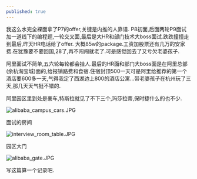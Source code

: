 ```yaml
---
published: true
---
```

我这么水完全裸面拿了P7的offer,关键是内推的人靠谱.
P8初面,后面两轮P9面试加一道线下的编程题,一轮交叉面,最后是大HR和部门技术大boss面试.跌跌撞撞走到最后,昨天HR电话给了offer. 大概85w的package.工资加股票还有几万的安家费.在犹豫要不要回国,28了,再不闯闯就老了.可是感觉回去了又亏欠老婆孩子.

阿里面试不简单,五六轮每轮都会挂人.最后的HR面和部门大boss面是在阿里总部(余杭淘宝城)面的,给报销路费和食宿.住宿封顶500一天可是阿里给推荐的第一个酒店要600多一天,气得我定了西湖边上800的酒店公寓...带老婆孩子在杭州玩了三天,那几天天气挺不错的.

阿里园区里到处是豪车,特斯拉就见了不下三个,玛莎拉蒂,保时捷什么的也不少.

![alibaba_campus_cars.JPG]({{site.baseurl}}/images/alibaba_campus_cars.JPG)


面试的房间

![interview_room_table.JPG]({{site.baseurl}}/images/interview_room_table.JPG)


园区大门

![alibaba_gate.JPG]({{site.baseurl}}/images/alibaba_gate.JPG)

写这篇算一个记录吧.

